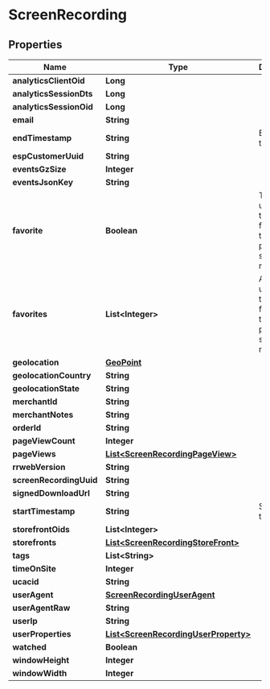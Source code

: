 
# ScreenRecording

## Properties
Name | Type | Description | Notes
------------ | ------------- | ------------- | -------------
**analyticsClientOid** | **Long** |  |  [optional]
**analyticsSessionDts** | **Long** |  |  [optional]
**analyticsSessionOid** | **Long** |  |  [optional]
**email** | **String** |  |  [optional]
**endTimestamp** | **String** | Ending timestamp |  [optional]
**espCustomerUuid** | **String** |  |  [optional]
**eventsGzSize** | **Integer** |  |  [optional]
**eventsJsonKey** | **String** |  |  [optional]
**favorite** | **Boolean** | True if the user calling the API has favorited this particular screen recording. |  [optional]
**favorites** | **List&lt;Integer&gt;** | Array of user ids that favorited this particular screen recording. |  [optional]
**geolocation** | [**GeoPoint**](GeoPoint.md) |  |  [optional]
**geolocationCountry** | **String** |  |  [optional]
**geolocationState** | **String** |  |  [optional]
**merchantId** | **String** |  |  [optional]
**merchantNotes** | **String** |  |  [optional]
**orderId** | **String** |  |  [optional]
**pageViewCount** | **Integer** |  |  [optional]
**pageViews** | [**List&lt;ScreenRecordingPageView&gt;**](ScreenRecordingPageView.md) |  |  [optional]
**rrwebVersion** | **String** |  |  [optional]
**screenRecordingUuid** | **String** |  |  [optional]
**signedDownloadUrl** | **String** |  |  [optional]
**startTimestamp** | **String** | Starting timestamp |  [optional]
**storefrontOids** | **List&lt;Integer&gt;** |  |  [optional]
**storefronts** | [**List&lt;ScreenRecordingStoreFront&gt;**](ScreenRecordingStoreFront.md) |  |  [optional]
**tags** | **List&lt;String&gt;** |  |  [optional]
**timeOnSite** | **Integer** |  |  [optional]
**ucacid** | **String** |  |  [optional]
**userAgent** | [**ScreenRecordingUserAgent**](ScreenRecordingUserAgent.md) |  |  [optional]
**userAgentRaw** | **String** |  |  [optional]
**userIp** | **String** |  |  [optional]
**userProperties** | [**List&lt;ScreenRecordingUserProperty&gt;**](ScreenRecordingUserProperty.md) |  |  [optional]
**watched** | **Boolean** |  |  [optional]
**windowHeight** | **Integer** |  |  [optional]
**windowWidth** | **Integer** |  |  [optional]



